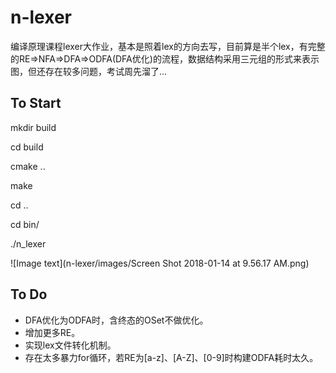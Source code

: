 # n-lexer
编译原理课程lexer大作业，基本是照着lex的方向去写，目前算是半个lex，有完整的RE=>NFA=>DFA=>ODFA(DFA优化)的流程，数据结构采用三元组的形式来表示图，但还存在较多问题，考试周先溜了...

## To Start

mkdir build

cd build

cmake ..

make

cd ..

cd bin/

./n_lexer

![Image text](n-lexer/images/Screen Shot 2018-01-14 at 9.56.17 AM.png)

## To Do

* DFA优化为ODFA时，含终态的OSet不做优化。
* 增加更多RE。
* 实现lex文件转化机制。
* 存在太多暴力for循环，若RE为[a-z]、[A-Z]、[0-9]时构建ODFA耗时太久。
